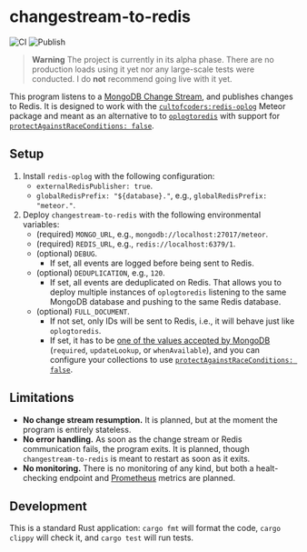 # changestream-to-redis

![CI](https://github.com/radekmie/changestream-to-redis/actions/workflows/ci.yml/badge.svg)
![Publish](https://github.com/radekmie/changestream-to-redis/actions/workflows/publish.yml/badge.svg)

> **Warning**
> The project is currently in its alpha phase. There are no production loads using it yet nor any large-scale tests were conducted. I do **not** recommend going live with it yet.

This program listens to a [MongoDB Change Stream](https://www.mongodb.com/docs/manual/changeStreams/), and publishes changes to Redis. It is designed to work with the [`cultofcoders:redis-oplog`](https://github.com/cult-of-coders/redis-oplog) Meteor package and meant as an alternative to to [`oplogtoredis`](https://github.com/tulip/oplogtoredis) with support for [`protectAgainstRaceConditions: false`](https://github.com/cult-of-coders/redis-oplog/blob/master/docs/finetuning.md#configuration-at-collection-level).

## Setup

1. Install `redis-oplog` with the following configuration:
    * `externalRedisPublisher: true`.
    * `globalRedisPrefix: "${database}."`, e.g., `globalRedisPrefix: "meteor."`.
2. Deploy `changestream-to-redis` with the following environmental variables:
    * (required) `MONGO_URL`, e.g., `mongodb://localhost:27017/meteor`.
    * (required) `REDIS_URL`, e.g., `redis://localhost:6379/1`.
    * (optional) `DEBUG`.
        * If set, all events are logged before being sent to Redis.
    * (optional) `DEDUPLICATION`, e.g., `120`.
        * If set, all events are deduplicated on Redis. That allows you to deploy multiple instances of `oplogtoredis` listening to the same MongoDB database and pushing to the same Redis database.
    * (optional) `FULL_DOCUMENT`.
        * If not set, only IDs will be sent to Redis, i.e., it will behave just like `oplogtoredis`.
        * If set, it has to be [one of the values accepted by MongoDB](https://www.mongodb.com/docs/manual/reference/method/db.collection.watch/) (`required`, `updateLookup`, or `whenAvailable`), and you can configure your collections to use [`protectAgainstRaceConditions: false`](https://github.com/cult-of-coders/redis-oplog/blob/master/docs/finetuning.md#configuration-at-collection-level).

## Limitations

* **No change stream resumption.** It is planned, but at the moment the program is entirely stateless.
* **No error handling.** As soon as the change stream or Redis communication fails, the program exits. It is planned, though `changestream-to-redis` is meant to restart as soon as it exits.
* **No monitoring.** There is no monitoring of any kind, but both a healt-checking endpoint and [Prometheus](https://prometheus.io) metrics are planned.

## Development

This is a standard Rust application: `cargo fmt` will format the code, `cargo clippy` will check it, and `cargo test` will run tests.
